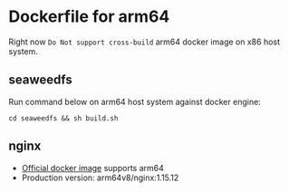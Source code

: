 # Dockerfile for arm64
Right now `Do Not support cross-build` arm64 docker image on x86 host system.

## seaweedfs
Run command below on arm64 host system against docker engine:
```shell
cd seaweedfs && sh build.sh
```

## nginx
- [Official docker image](https://hub.docker.com/r/arm64v8/nginx/) supports arm64
- Production version: arm64v8/nginx:1.15.12

